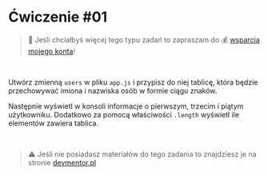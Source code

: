 # Ćwiczenie #01

> :loudspeaker: Jeśli chciałbyś więcej tego typu zadań to zapraszam do :moneybag: [wsparcia mojego konta](https://github.com/sponsors/devmentor-pl)!

&nbsp;

Utwórz zmienną `users` w pliku `app.js` i przypisz do niej tablicę, która będzie przechowywać imiona i nazwiska osób w formie ciągu znaków.

Następnie wyświetl w konsoli informacje o pierwszym, trzecim i piątym użytkowniku. Dodatkowo za pomocą właściwości `.length` wyświetl ile elementów zawiera tablica.


&nbsp;

> :warning: Jeśli nie posiadasz materiałów do tego zadania to znajdziesz je na stronie [devmentor.pl](https://devmentor.pl/p/js-basics/)
